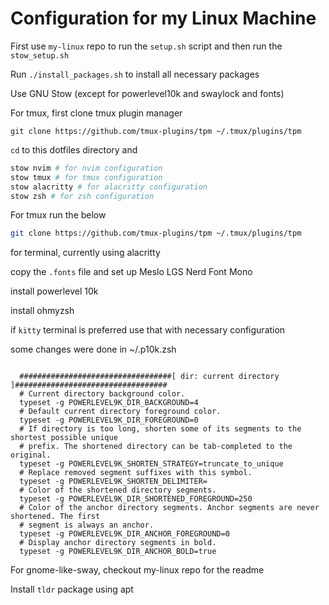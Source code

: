 # Configuration for my Linux Machine

First use `my-linux` repo to run the `setup.sh` script and then
run the `stow_setup.sh`

Run `./install_packages.sh` to install all necessary packages

Use GNU Stow (except for powerlevel10k and swaylock and fonts)

For tmux, first clone tmux plugin manager

```
git clone https://github.com/tmux-plugins/tpm ~/.tmux/plugins/tpm

```

`cd` to this dotfiles directory and

```sh
stow nvim # for nvim configuration
stow tmux # for tmux configuration
stow alacritty # for alacritty configuration
stow zsh # for zsh configuration
```

For tmux run the below

```sh
git clone https://github.com/tmux-plugins/tpm ~/.tmux/plugins/tpm
```

for terminal, currently using alacritty

copy the `.fonts` file and set up Meslo LGS Nerd Font Mono

install powerlevel 10k

install ohmyzsh

if `kitty` terminal is preferred use that with necessary configuration

some changes were done in ~/.p10k.zsh

```

  ##################################[ dir: current directory ]##################################
  # Current directory background color.
  typeset -g POWERLEVEL9K_DIR_BACKGROUND=4
  # Default current directory foreground color.
  typeset -g POWERLEVEL9K_DIR_FOREGROUND=0
  # If directory is too long, shorten some of its segments to the shortest possible unique
  # prefix. The shortened directory can be tab-completed to the original.
  typeset -g POWERLEVEL9K_SHORTEN_STRATEGY=truncate_to_unique
  # Replace removed segment suffixes with this symbol.
  typeset -g POWERLEVEL9K_SHORTEN_DELIMITER=
  # Color of the shortened directory segments.
  typeset -g POWERLEVEL9K_DIR_SHORTENED_FOREGROUND=250
  # Color of the anchor directory segments. Anchor segments are never shortened. The first
  # segment is always an anchor.
  typeset -g POWERLEVEL9K_DIR_ANCHOR_FOREGROUND=0
  # Display anchor directory segments in bold.
  typeset -g POWERLEVEL9K_DIR_ANCHOR_BOLD=true

```

For gnome-like-sway, checkout my-linux repo for the readme

Install `tldr` package using apt

